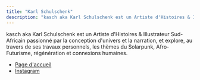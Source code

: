 ```yaml
---
title: "Karl Schulschenk"
description: "kasch aka Karl Schulschenk est un Artiste d'Histoires & Illustrateur Sud-Africain passionné par la conception d'univers et la narration, et explore, au travers de ses travaux personnels, les thèmes du Solarpunk, Afro-Futurisme, régénération et connexions humaines."
---
```


kasch aka Karl Schulschenk est un Artiste d'Histoires & Illustrateur Sud-Africain passionné par la conception d'univers et la narration, et explore, au travers de ses travaux personnels, les thèmes du Solarpunk, Afro-Futurisme, régénération et connexions humaines.

- [Page d'accueil](https://www.karlschulschenk.com/)
- [Instagram](https://www.instagram.com/karlschulschenk)